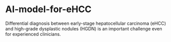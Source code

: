 # AI-model-for-eHCC
Differential diagnosis between early-stage hepatocellular carcinoma (eHCC) and high-grade dysplastic nodules (HGDN) is an important challenge even for experienced clinicians.
